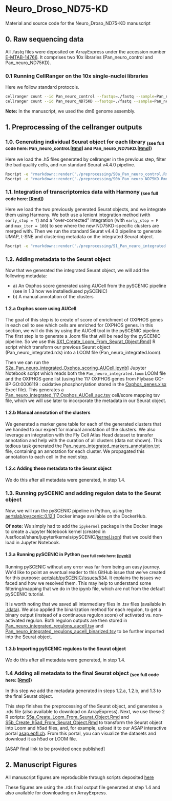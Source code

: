 # Neuro_Droso_ND75-KD
Material and source code for the Neuro_Droso_ND75-KD manuscript

## 0. Raw sequencing data
All .fastq files were deposited on ArrayExpress under the accession number [E-MTAB-14766](https://www.ebi.ac.uk/biostudies/arrayexpress/studies/E-MTAB-14766). It comprises two 10x libraries (Pan_neuro_control and Pan_neuro_ND75KD).<br/>

### 0.1 Running CellRanger on the 10x single-nuclei libraries
Here we follow standard protocols. 

```bash
cellranger count --id Pan_neuro_control --fastqs=./fastq --sample=Pan_neuro_control --transcriptome=${10x_genome} --expect-cells=10000 --chemistry=auto --include-introns=true
cellranger count --id Pan_neuro_ND75KD --fastqs=./fastq --sample=Pan_neuro_ND75KD --transcriptome=${10x_genome} --expect-cells=10000 --chemistry=auto --include-introns=true
```
**Note:** In the manuscript, we used the dm6 genome assembly.

## 1. Preprocessing of the cellranger outputs

### 1.0. Generating individual Seurat object for each library <sub>(see full code here: Pan_neuro_control.[[Rmd](preprocessing/S0a_Pan_neuro_control.Rmd)] and Pan_neuro_ND75KD.[[Rmd](preprocessing/S0b_Pan_neuro_ND75KD.Rmd)])</sub>
Here we load the .h5 files generated by cellranger in the previous step, filter the bad quality cells, and run standard Seurat v4.4.0 pipeline.

```bash
Rscript -e "rmarkdown::render('./preprocessing/S0a_Pan_neuro_control.Rmd', output_file = './preprocessing/S0a_Pan_neuro_control.html')"
Rscript -e "rmarkdown::render('./preprocessing/S0b_Pan_neuro_ND75KD.Rmd', output_file = './preprocessing/S0b_Pan_neuro_ND75KD.html')"
```

### 1.1. Integration of transcriptomics data with Harmony <sub>(see full code here: [[Rmd](preprocessing/S1_Pan_neuro_integrated.Rmd)])</sub>
Here we load the two previously generated Seurat objects, and we integrate them using Harmony. We both use a lenient integration method (with `early_stop = T`) and a "over-corrected" integration (with `early_stop = F` and `max_iter = 100`) to see where the new ND75KD-specific clusters are merged with. Then we run the standard Seurat v4.4.0 pipeline to generate UMAP, t-SNE and clustering metadata on the integrated Seurat object.

```bash
Rscript -e "rmarkdown::render('./preprocessing/S1_Pan_neuro_integrated.Rmd', output_file = './preprocessing/S1_Pan_neuro_integrated.html')"
```

### 1.2. Adding metadata to the Seurat object
Now that we generated the integrated Seurat object, we will add the following metadata:
- a) An Oxphos score generated using AUCell from the pySCENIC pipeline (see in 1.3 how we installed/used pySCENIC)
- b) A manual annotation of the clusters

#### 1.2.a Oxphos score using AUCell
The goal of this step is to create of score of enrichment of OXPHOS genes in each cell to see which cells are enriched for OXPHOS genes. In this section, we will do this by using the AUCell tool in the pySCENIC pipeline.
The first step is to generate a .loom file that will be read by the pySCENIC pipeline. So we use this [SX1_Create_Loom_From_Seurat_Object.Rmd](preprocessing/SX1_Create_Loom_From_Seurat_Object.Rmd)] R script which transform our previous Seurat object (Pan_neuro_integrated.rds) into a LOOM file (Pan_neuro_integrated.loom).

Then we can run the [S2a_Pan_neuro_integrated_Oxphos_scoring_AUCell.ipynb](preprocessing/S2a_Pan_neuro_integrated_Oxphos_scoring_AUCell.ipynb)] Jupyter Notebook script which reads both the `Pan_neuro_integrated.loom` LOOM file and the OXPHOS gene list (using the 117 OXPHOS genes from Flybase GO-BP GO:0006119 : oxidative phosphorylation stored in the [Oxphos_genes.xlsx](./data/Oxphos_genes.xlsx) Excel file). This generates a [Pan_neuro_integrated_117_Oxphos_AUCell_auc.tsv](./data/Pan_neuro_integrated_117_Oxphos_AUCell_auc.tsv) cell/score mapping tsv file, which we will use later to incorporate the metadata in our Seurat object.

#### 1.2.b Manual annotation of the clusters
We generated a marker gene table for each of the generated clusters that we handed to our expert for manual annotation of the clusters. We also leverage an integration with the Fly Cell Atlas Head dataset to transfer annotation and help with the curation of all clusters (data not shown).
This tedious task generated the [Pan_neuro_integrated_markers_annotation.txt](./data/Pan_neuro_integrated_markers_annotation.txt) file, containing an annotation for each cluster. We propagated this annotation to each cell in the next step.

#### 1.2.c Adding these metadata to the Seurat object
We do this after all metadata were generated, in step 1.4.

### 1.3. Running pySCENIC and adding regulon data to the Seurat object
Now, we will run the pySCENIC pipeline in Python, using the [aertslab/pyscenic:0.12.1](https://hub.docker.com/r/aertslab/pyscenic/tags) Docker image available on the DockerHub.

**Of note:** We simply had to add the `ipykernel` package in the Docker image to create a Jupyter Notebook kernel (created in /usr/local/share/jupyter/kernels/pySCENIC/[kernel.json](./data/kernel.json)) that we could then load in Jupyter Notebook.

#### 1.3.a Running pySCENIC in Python <sub>(see full code here: [[ipynb](preprocessing/S3a_Pan_neuro_integrated_pySCENIC_pipeline.ipynb)])</sub>
Running pySCENIC without any error was far from being an easy journey. We'd like to point an eventual reader to this GitHub issue that we've created for this purpose: [aertslab/pySCENIC/issues/534](https://github.com/aertslab/pySCENIC/issues/534). It explains the issues we faced and how we resolved them. This may help to understand some filtering/mapping that we do in the ipynb file, which are not from the default pySCENIC tutorial.

It is worth noting that we saved all intermediary files in .tsv files (available in [./data](./data)). We also applied the binarization method for each regulon, to get a binary output (instead of a continuous regulon score) of activated vs. non-activated regulon. Both regulon outputs are then stored in [Pan_neuro_integrated_regulons_aucell.tsv](./data/Pan_neuro_integrated_regulons_aucell.tsv) and [Pan_neuro_integrated_regulons_aucell_binarized.tsv](./data/Pan_neuro_integrated_regulons_aucell_binarized.tsv) to be further imported into the Seurat object.

#### 1.3.b Importing pySCENIC regulons to the Seurat object
We do this after all metadata were generated, in step 1.4.

### 1.4 Adding all metadata to the final Seurat object <sub>(see full code here: [[Rmd](preprocessing/S4_Pan_neuro_integrated_add_metadata.Rmd)])</sub>
In this step we add the metadata generated in steps 1.2.a, 1.2.b, and 1.3 to the final Seurat object.

This step finishes the preprocessing of the Seurat object, and generates a .rds file (also available to download on ArrayExpress). Next, we use these 2 R scripts: [S5a_Create_Loom_From_Seurat_Object.Rmd](preprocessing/S5a_Create_Loom_From_Seurat_Object.Rmd) and [S5b_Create_h5ad_From_Seurat_Object.Rmd](preprocessing/S5b_Create_h5ad_From_Seurat_Object.Rmd) to transform the Seurat object into Loom and h5ad files, and, for example, upload it to our ASAP interactive portal [asap.epfl.ch](https://asap.epfl.ch). From this portal, you can visualize the datasets and download it as h5ad or LOOM file.

[ASAP final link to be provided once published]

## 2. Manuscript Figures

All manuscript figures are reproducible through scripts deposited [here](./figures/)

These figures are using the .rds final output file generated at step 1.4 and also available for downloading on ArrayExpress.
